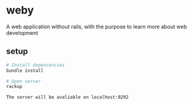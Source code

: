 # weby
A web application without rails, with the purpose to learn more about web development

## setup
```bash
# Install depencencies
bundle install

# Open server
rackup

The server will be avaliable on localhost:9292
```
